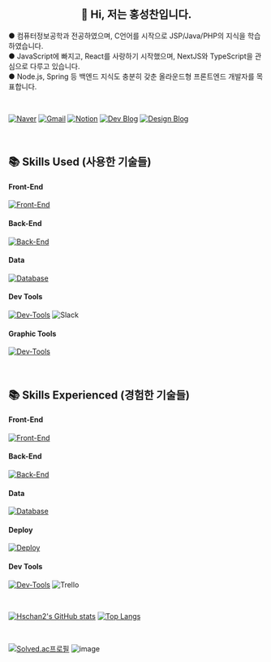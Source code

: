 <div align=center>
  <h2>👋 Hi, 저는 홍성찬입니다.</h2>
</div>

<span>● 컴퓨터정보공학과 전공하였으며, C언어를 시작으로 JSP/Java/PHP의 지식을 학습하였습니다.</span><br/>
<span>● JavaScript에 빠지고, React를 사랑하기 시작했으며, NextJS와 TypeScript을 관심으로 다루고 있습니다.</span><br/>
<span>● Node.js, Spring 등 백엔드 지식도 충분히 갖춘 올라운드형 프론트엔드 개발자를 목표합니다.</span><br/>

<br />

[![Naver](https://img.shields.io/badge/Naver%20Mail-12A614?style=for-the-badge&logo=naver&logoColor=white)](mailto:seongchan_@naver.com)
[![Gmail](https://img.shields.io/badge/Gmail-D14836?style=for-the-badge&logo=gmail&logoColor=white)](mailto:hseongchan2@gmail.com)
[![Notion](https://img.shields.io/badge/Notion-%23000000.svg?style=for-the-badge&logo=notion&logoColor=white)](https://www.notion.so/HS-ead5a5d6a41a4116b63d4ec5bf830253)
[![Dev Blog](https://img.shields.io/badge/Dev%20Blog-FF5A4A.svg?style=for-the-badge&logo=tistory&logoColor=white)](https://hseongchan2.tistory.com/)
[![Design Blog](https://img.shields.io/badge/Design%20Blog-12A614?style=for-the-badge&logo=naver&logoColor=white)](https://blog.naver.com/seongchan)

<br />

## 📚 Skills Used (사용한 기술들)
<h4>Front-End</h4>

[![Front-End](https://skillicons.dev/icons?i=html,css,js,react,ts,styledcomponents,tailwind)](https://skillicons.dev)

<h4>Back-End</h4>

[![Back-End](https://skillicons.dev/icons?i=nodejs,express,next)](https://skillicons.dev)

<h4>Data</h4>

[![Database](https://skillicons.dev/icons?i=mysql,firebase)](https://skillicons.dev)

<h4>Dev Tools</h4>

[![Dev-Tools](https://skillicons.dev/icons?i=github,vite,npm,vscode,discord)](https://skillicons.dev)
![Slack](https://img.shields.io/badge/Slack-4A154B?style=flat&logo=slack&logoColor=white)

<h4>Graphic Tools</h4>

[![Dev-Tools](https://skillicons.dev/icons?i=ae,ai,ps,pr,figma)](https://skillicons.dev)

<br />

## 📚 Skills Experienced (경험한 기술들)

<h4>Front-End</h4>

[![Front-End](https://skillicons.dev/icons?i=vue,bootstrap,tailwind)](https://skillicons.dev)

<h4>Back-End</h4>

[![Back-End](https://skillicons.dev/icons?i=java,spring,php)](https://skillicons.dev)

<h4>Data</h4>

[![Database](https://skillicons.dev/icons?i=mongodb)](https://skillicons.dev)

<h4>Deploy</h4>

[![Deploy](https://skillicons.dev/icons?i=cloudflare,aws,vercel,netlify)](https://skillicons.dev)

<h4>Dev Tools</h4>

[![Dev-Tools](https://skillicons.dev/icons?i=idea,jest)](https://skillicons.dev)
![Trello](https://img.shields.io/badge/Trello-%23026AA7.svg?style=flat&logo=Trello&logoColor=white)

<br/>

[![Hschan2's GitHub stats](https://github-readme-stats.vercel.app/api?username=Hschan2&show_icons=true&theme=onedark)](https://github.com/Hschan2/github-readme-stats)
[![Top Langs](https://github-readme-stats.vercel.app/api/top-langs/?username=Hschan2&theme=onedark&layout=compact)](https://github.com/anuraghazra/github-readme-stats)
  
<br />

[![Solved.ac프로필](http://mazassumnida.wtf/api/v2/generate_badge?boj=hseongchan2)](https://solved.ac/hseongchan2)
![image](https://github.com/user-attachments/assets/80066f23-148d-4afc-9e1a-62d7a8c8d613)

